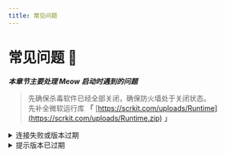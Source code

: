 ```yaml
---
title: 常见问题
---
```


# 常见问题 🤔

<head>
  <meta charset="utf-8" />
  <meta name="description" content="Meow 官方教程，最全面的 Meow 中文参考文档。"/>
  <meta name="keywords" content="Meow"/>
  <meta name="author" content="Meow"/>
</head>

***本章节主要处理 Meow 启动时遇到的问题***  

> 先确保杀毒软件已经全部关闭，确保防火墙处于关闭状态。  
> 先补全微软运行库 **「** [https://scrkit.com/uploads/Runtime](https://scrkit.com/uploads/Runtime.zip) **」**  

<details><summary>连接失败或版本过期</summary>Meow 服务器问题，只能等待，如果时间过长，作者会给补偿。</details>
<details><summary>提示版本已过期</summary>下载新的 Meow 版本。</details>

